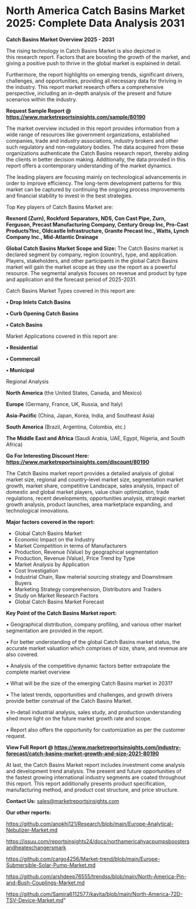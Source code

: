 # North America Catch Basins Market 2025: Complete Data Analysis 2031

<Strong> Catch Basins Market Overview 2025 - 2031</strong>

The rising technology in Catch Basins Market is also depicted in this research report. Factors that are boosting the growth of the market, and giving a positive push to thrive in the global market is explained in detail.

Furthermore, the report highlights on emerging trends, significant drivers, challenges, and opportunities, providing all necessary data for thriving in the industry. This report market research offers a comprehensive perspective, including an in-depth analysis of the present and future scenarios within the industry.

<strong>Request Sample Report @ <a href=https://www.marketreportsinsights.com/sample/80190>https://www.marketreportsinsights.com/sample/80190</a></strong>

The market overview included in this report provides information from a wide range of resources like government organizations, established companies, trade and industry associations, industry brokers and other such regulatory and non-regulatory bodies. The data acquired from these organizations authenticate the Catch Basins research report, thereby aiding the clients in better decision making. Additionally, the data provided in this report offers a contemporary understanding of the market dynamics.

The leading players are focusing mainly on technological advancements in order to improve efficiency. The long-term development patterns for this market can be captured by continuing the ongoing process improvements and financial stability to invest in the best strategies.

Top Key players of Catch Basins Market are:

<strong>Rexnord (Zurn), Rockford Separators, NDS, Con Cast Pipe, Zurn, Ferguson, Precast Manufacturing Company, Century Group Inc, Pro-Cast Products?Inc, Oldcastle Infrastructure, Granite Precast Inc., Watts, Lynch Company Inc., Mid-Atlantic Drainage </strong>

<strong><b>Global Catch Basins Market Scope and Size:</b></strong>
The Catch Basins market is declared segment by company, region (country), type, and application. Players, stakeholders, and other participants in the global Catch Basins market will gain the market scope as they use the report as a powerful resource. The segmental analysis focuses on revenue and product by type and application and the forecast period of 2025-2031.

Catch Basins Market Types covered in this report are:

<strong>• Drop Inlets Catch Basins

• Curb Opening Catch Basins

• Catch Basins</strong>

Market Applications covered in this report are:

<strong>• Residential

• Commercail

• Municipal</strong> 

Regional Analysis

<strong>North America</strong> (the United States, Canada, and Mexico)

<strong>Europe</strong> (Germany, France, UK, Russia, and Italy)

<strong>Asia-Pacific</strong> (China, Japan, Korea, India, and Southeast Asia)

<strong>South America</strong> (Brazil, Argentina, Colombia, etc.)

<strong>The Middle East and Africa</strong> (Saudi Arabia, UAE, Egypt, Nigeria, and South Africa)

<strong>Go For Interesting Discount Here: <a href=https://www.marketreportsinsights.com/discount/80190>https://www.marketreportsinsights.com/discount/80190</a></strong>

The Catch Basins market report provides a detailed analysis of global market size, regional and country-level market size, segmentation market growth, market share, competitive Landscape, sales analysis, impact of domestic and global market players, value chain optimization, trade regulations, recent developments, opportunities analysis, strategic market growth analysis, product launches, area marketplace expanding, and technological innovations.

<strong><b>Major factors covered in the report:</b></strong>
<ul>
  <li>Global Catch Basins Market </li>
  <li>Economic Impact on the Industry</li>
  <li>Market Competition in terms of Manufacturers</li>
  <li>Production, Revenue (Value) by geographical segmentation</li>
  <li>Production, Revenue (Value), Price Trend by Type</li>
  <li>Market Analysis by Application</li>
  <li>Cost Investigation</li>
  <li>Industrial Chain, Raw material sourcing strategy and Downstream Buyers</li>
  <li>Marketing Strategy comprehension, Distributors and Traders</li>
  <li>Study on Market Research Factors</li>
  <li>Global Catch Basins Market Forecast</li>
</ul>

<strong><b>Key Point of the Catch Basins Market report:</b></strong>

• Geographical distribution, company profiling, and various other market segmentation are provided in the report.

• For better understanding of the global Catch Basins market status, the accurate market valuation which comprises of size, share, and revenue are also covered.

• Analysis of the competitive dynamic factors better extrapolate the complete market overview

• What will be the size of the emerging Catch Basins market in 2031?

• The latest trends, opportunities and challenges, and growth drivers provide better construal of the Catch Basins Market.

• In-detail industrial analysis, sales study, and production understanding shed more light on the future market growth rate and scope.

• Report also offers the opportunity for customization as per the customer request.

<strong><b>View Full Report @ <a href=https://www.marketreportsinsights.com/industry-forecast/catch-basins-market-growth-and-size-2021-80190>https://www.marketreportsinsights.com/industry-forecast/catch-basins-market-growth-and-size-2021-80190</a></b></strong>


At last, the Catch Basins Market report includes investment come analysis and development trend analysis. The present and future opportunities of the fastest growing international industry segments are coated throughout this report. This report additionally presents product specification, manufacturing method, and product cost structure, and price structure.

<strong>Contact Us:</strong>
sales@marketreportsinsights.com

<strong>Our other reports:</strong>

<a href=https://github.com/anokhi121/Research/blob/main/Europe-Analytical-Nebulizer-Market.md>https://github.com/anokhi121/Research/blob/main/Europe-Analytical-Nebulizer-Market.md</a>

<a href=https://issuu.com/reportsinsights24/docs/northamericahvacpumpsboostersandheatexchangersmark>https://issuu.com/reportsinsights24/docs/northamericahvacpumpsboostersandheatexchangersmark</a>

<a href=https://github.com/cargo4256/Market-trend/blob/main/Europe-Submersible-Solar-Pump-Market.md>https://github.com/cargo4256/Market-trend/blob/main/Europe-Submersible-Solar-Pump-Market.md</a>

<a href=https://github.com/arshdeep76555/trendss/blob/main/North-America-Pin-and-Bush-Couplings-Market.md>https://github.com/arshdeep76555/trendss/blob/main/North-America-Pin-and-Bush-Couplings-Market.md</a>

<a href=https://github.com/Samira6112577/kavita/blob/main/North-America-72D-TSV-Device-Market.md>https://github.com/Samira6112577/kavita/blob/main/North-America-72D-TSV-Device-Market.md</a>"
